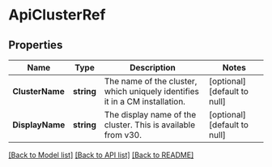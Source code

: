 # ApiClusterRef

## Properties
Name | Type | Description | Notes
------------ | ------------- | ------------- | -------------
**ClusterName** | **string** | The name of the cluster, which uniquely identifies it in a CM installation. | [optional] [default to null]
**DisplayName** | **string** | The display name of the cluster. This is available from v30. | [optional] [default to null]

[[Back to Model list]](../README.md#documentation-for-models) [[Back to API list]](../README.md#documentation-for-api-endpoints) [[Back to README]](../README.md)

